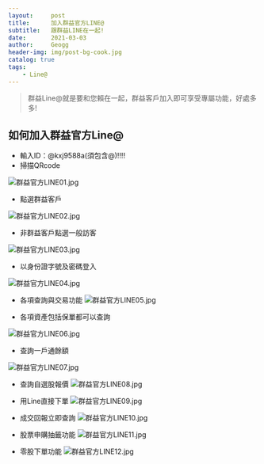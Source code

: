 ```yaml
---
layout:     post
title:      加入群益官方LINE@
subtitle:   跟群益LINE在一起!
date:       2021-03-03
author:     Geogg
header-img: img/post-bg-cook.jpg
catalog: true
tags:
    - Line@
---
```


> 群益Line@就是要和您賴在一起，群益客戶加入即可享受專屬功能，好處多多!

## 如何加入群益官方Line@

- 輸入ID：@kxj9588a(須包含@)!!!!
- 掃描QRcode

![群益官方LINE01.jpg]({{site.baseurl}}/media/群益官方LINE01.jpg)

- 點選群益客戶

![群益官方LINE02.jpg]({{site.baseurl}}/media/群益官方LINE02.jpg)

- 非群益客戶點選一般訪客

![群益官方LINE03.jpg]({{site.baseurl}}/media/群益官方LINE03.jpg)

- 以身份證字號及密碼登入

![群益官方LINE04.jpg]({{site.baseurl}}/media/群益官方LINE04.jpg)

- 各項查詢與交易功能
![群益官方LINE05.jpg]({{site.baseurl}}/media/群益官方LINE05.jpg)


- 各項資產包括保單都可以查詢

![群益官方LINE06.jpg]({{site.baseurl}}/media/群益官方LINE06.jpg)

- 查詢一戶通餘額

![群益官方LINE07.jpg]({{site.baseurl}}/media/群益官方LINE07.jpg)

- 查詢自選股報價
![群益官方LINE08.jpg]({{site.baseurl}}/media/群益官方LINE08.jpg)

- 用Line直接下單
![群益官方LINE09.jpg]({{site.baseurl}}/media/群益官方LINE09.jpg)

- 成交回報立即查詢
![群益官方LINE10.jpg]({{site.baseurl}}/media/群益官方LINE10.jpg)

- 股票申購抽籤功能
![群益官方LINE11.jpg]({{site.baseurl}}/media/群益官方LINE11.jpg)

- 零股下單功能
![群益官方LINE12.jpg]({{site.baseurl}}/media/群益官方LINE12.jpg)



